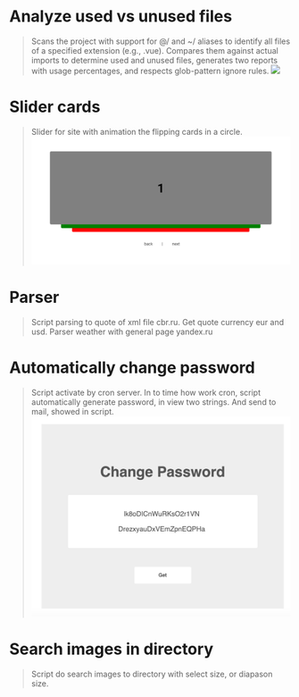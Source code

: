 # Analyze used vs unused files

> Scans the project with support for @/ and ~/ aliases to identify all files of a specified extension (e.g., .vue). Compares them against actual imports to determine used and unused files, generates two reports with usage percentages, and respects glob-pattern ignore rules.
> <img src = '[https://github.com/IDerevyansky/Utility/blob/master/Slider_cards/Slider_pre.png?raw=true](https://raw.githubusercontent.com/IDerevyansky/Utility/refs/heads/master/import-scanner-vue/Screenshot1.png)'>


# Slider cards

> Slider for site with animation the flipping cards in a circle.
> <img src = 'https://github.com/IDerevyansky/Utility/blob/master/Slider_cards/Slider_pre.png?raw=true'>

# Parser

> Script parsing to quote of xml file cbr.ru. Get quote currency eur and usd. Parser weather with general page yandex.ru

# Automatically change password

> Script activate by cron server. In to time how work cron, script automatically generate password, in view two strings. And send to mail, showed in script.
> <img src = 'https://github.com/IDerevyansky/Utility/blob/master/Change/snapshot_psw.png?raw=true'>

# Search images in directory

> Script do search images to directory with select size, or diapason size.
